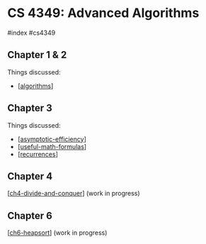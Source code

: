 # CS 4349: Advanced Algorithms
#index #cs4349

## Chapter 1 & 2
Things discussed:

- [[algorithms]]

## Chapter 3
Things discussed:

- [[asymptotic-efficiency]]
- [[useful-math-formulas]]
- [[recurrences]]

## Chapter 4
[[ch4-divide-and-conquer]] (work in progress)

## Chapter 6
[[ch6-heapsort]] (work in progress)

[//begin]: # "Autogenerated link references for markdown compatibility"
[algorithms]: algorithms.md "Algorithms"
[asymptotic-efficiency]: asymptotic-efficiency.md "Asymptotic Efficiency"
[useful-math-formulas]: useful-math-formulas.md "Useful Math Formulas"
[recurrences]: recurrences.md "Recurrences"
[ch4-divide-and-conquer]: ../wip/cs4349/ch4-divide-and-conquer.md "Divide-and-Conquer Algorithms"
[ch6-heapsort]: ../wip/cs4349/ch6-heapsort.md "Heapsort"
[//end]: # "Autogenerated link references"